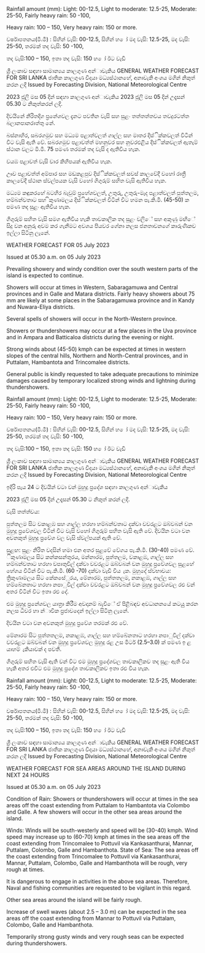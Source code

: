 Rainfall amount (mm): Light: 00-12.5, Light to moderate: 12.5-25, Moderate: 25-50, Fairly heavy rain: 50 -100,

Heavy rain: 100 – 150, Very heavy rain: 150 or more.

වර්ෂාපතනය(මි.මී) : සිහින් වැසි: 00-12.5, සිහින් හ ෝ මද වැසි: 12.5-25, මද වැසි: 25-50, තරමක් තද වැසි: 50 -100,

තද වැසි:100 – 150, ඉතා තද වැසි: 150 හ ෝ ඊට වැඩි

ශ්‍රී ලංකාව සඳහා සාමාන්‍යය කාලගුණ අන්‍ාවැකිය GENERAL WEATHER FORECAST FOR SRI LANKA ජාතික කාලගුණ විදයා මධ්‍යස්ථානහේ, අනාවැකි අංශය මගින් නිකුත් කරන ලදි Issued by Forecasting Division, National Meteorological Centre

2023 ජූලි මස 05 දින්‍ සඳහා කාලගුණ අන්‍ාවැකිය 2023 ජූලි මස 05 දින්‍ උදෑසන්‍ 05.30 ට නිකුත්කරන්‍ ලදි.

දිවයිනේ නිරිතදිග ප්‍රනේශවල දැනට පවතින වැසි සහ සුළං තත්තත්තවය තවදුරටත්ත බලානපානරාත්තු නේ.

බස්නාහිර, සබරගමුව සහ මධ්‍යම පළාත්වලත් ගාල්ල සහ මාතර දිස්ික්කවලත් විටින් විට වැසි ඇති වේ. සබරගමුව පළාවත්ත් මහනුවර සහ නුවරඑළිය දිස්ික්කවලත් ඇතැම් ස්ථාන වලට මි.මි. 75 පමණ තරමක් තද වැසි ද ඇතිවිය හැක.

වයඹ පළාවත් වැසි වාර කිහිපයක් ඇතිවිය හැක.

ඌව පළාවත්ත් අම්පාර සහ මඩකළපුව දිස්ික්කවලත් සවස් කාලවේදී වහෝ රාත්‍රී කාලවේදී ස්ථාන ස්වල්පයක වැසි වහෝ ගිගුරුම් සහිත වැසි ඇතිවිය හැක.

මධ්‍යම කඳුකරහේ බටහිර බෑවුම් ප්‍රහේශවලත්, උතුරු, උතුරු-මැද පළාත්වලත් පුත්තලම, හම්බන්වතාට සහ ිකුණාමලය දිස්ික්කවලත් විටින් විට හමන පැ.කි.මී. (45-50) ක පමණ තද සුළං ඇතිවිය හැක.

ගිගුරුම් සහිත වැසි සමග ඇතිවිය හැකි තාවකාලික තද සුළං වලිේ සහ අකුණු මඟිේ සිදු වන අනුරු අවම කර ගැනීමට අවශය පියවර ගේනා නලස ජනතාවනගේ කාරුණිකව ඉල්ලා සිටිනු ලැනේ.

WEATHER FORECAST FOR 05 July 2023

Issued at 05.30 a.m. on 05 July 2023

Prevailing showery and windy condition over the south western parts of the island is expected to continue.

Showers will occur at times in Western, Sabaragamuwa and Central provinces and in Galle and Matara districts. Fairly heavy showers about 75 mm are likely at some places in the Sabaragamuwa province and in Kandy and Nuwara-Eliya districts.

Several spells of showers will occur in the North-Western province.

Showers or thundershowers may occur at a few places in the Uva province and in Ampara and Batticaloa districts during the evening or night.

Strong winds about (45-50) kmph can be expected at times in western slopes of the central hills, Northern and North-Central provinces, and in Puttalam, Hambantota and Trincomalee districts.

General public is kindly requested to take adequate precautions to minimize damages caused by temporary localized strong winds and lightning during thundershowers.

Rainfall amount (mm): Light: 00-12.5, Light to moderate: 12.5-25, Moderate: 25-50, Fairly heavy rain: 50 -100,

Heavy rain: 100 – 150, Very heavy rain: 150 or more.

වර්ෂාපතනය(මි.මී) : සිහින් වැසි: 00-12.5, සිහින් හ ෝ මද වැසි: 12.5-25, මද වැසි: 25-50, තරමක් තද වැසි: 50 -100,

තද වැසි:100 – 150, ඉතා තද වැසි: 150 හ ෝ ඊට වැඩි

ශ්‍රී ලංකාව සඳහා සාමාන්‍යය කාලගුණ අන්‍ාවැකිය GENERAL WEATHER FORECAST FOR SRI LANKA ජාතික කාලගුණ විදයා මධ්‍යස්ථානහේ, අනාවැකි අංශය මගින් නිකුත් කරන ලදි Issued by Forecasting Division, National Meteorological Centre

ඉදිරි පැය 24 ට දිවයින්‍ වටා වන්‍ මුහුදු ප්‍රදේශ සඳහා කාලගුණ අන්‍ාවැකිය

2023 ජූලි මස 05 දින්‍ උදෑසන්‍ 05.30 ට නිකුත් කරන්‍ ලදි.

වැසි තත්ත්වය:

පුත්තලම සිට වකාළඹ සහ ගාල්ල හරහා හම්බන්වතාට දක්වා වවරළට ඔබ්වබන් වන මුහුදු ප්‍රවේශවල විටින් විට වැසි වහෝ ගිගුරුම් සහිත වැසි ඇති වේ. දිවයින වටා වන අවනකුත් මුහුදු ප්‍රවේශ වල වැසි ස්වල්පයක් ඇති වේ.

සුළඟ: සුළං නිරිත වදසින් හමා එන අතර සුළවේ වේගය පැ.කි.මී. (30-40) පමණ වේ. ිකුණාමලය සිට කන්කසන්තුරය, මන්නාරම, පුත්තලම, වකාළඹ, ගාල්ල සහ හම්බන්වතාට හරහා වපාතුවිල් දක්වා වවරළට ඔබ්වබන් වන මුහුදු ප්‍රවේශවල සුළහේ හේගය විටින් විට පැ.කි.මී. (60 -70) දක්වා වැඩි විය ැක. මුහුදේ ස්වභාවය: ත්‍රිකුණාමලය සිට කේකසේුරය, මේනාරම, පුත්තතලම, නකාළඹ, ගාල්ල සහ හම්බේනතාට හරහා නපාුවිල් දක්වා වවරළට ඔබ්වබන් වන මුහුදු ප්‍රවේශවල රළු වන්‍ අතර විටින් විට ඉතා රළු දේ.

එම මුහුදු ප්‍රනේශවල යාත්‍රා කිරීම අවදානම් බැවිේ ඒ පිළිබඳව අවධානනයේ කටයුු කරන නලස ධීවර හා න්‍ාවික ප්‍රජාවදෙන් ඉල්ලා සිටිනු ලැනේ.

දිවයින වටා වන අවනකුත් මුහුදු ප්‍රවේශ තරමක් රළු වේ.

මේනාරම සිට පුත්තතලම, නකාළඹ, ගාල්ල සහ හම්බේනතාට හරහා නපාුවිල් දක්වා වවරළට ඔබ්වබන් වන මුහුදු ප්‍රවේශවල මුහුදු රළ උස මීටර් (2.5–3.0) ක් පමණ ඉ ළ යාහම් ැකියාවක් ද පවතී.

ගිගුරුම් සහිත වැසි ඇති වන්‍ විට එම මුහුදු ප්‍රදේශවල තාවකාලිකව තද සුළං ඇති විය හැකි අතර එවිට එම මුහුදු ප්‍රදේශ තාවකාලිකව ඉතා රළු විය හැක.

Rainfall amount (mm): Light: 00-12.5, Light to moderate: 12.5-25, Moderate: 25-50, Fairly heavy rain: 50 -100,

Heavy rain: 100 – 150, Very heavy rain: 150 or more.

වර්ෂාපතනය(මි.මී) : සිහින් වැසි: 00-12.5, සිහින් හ ෝ මද වැසි: 12.5-25, මද වැසි: 25-50, තරමක් තද වැසි: 50 -100,

තද වැසි:100 – 150, ඉතා තද වැසි: 150 හ ෝ ඊට වැඩි

ශ්‍රී ලංකාව සඳහා සාමාන්‍යය කාලගුණ අන්‍ාවැකිය GENERAL WEATHER FORECAST FOR SRI LANKA ජාතික කාලගුණ විදයා මධ්‍යස්ථානහේ, අනාවැකි අංශය මගින් නිකුත් කරන ලදි Issued by Forecasting Division, National Meteorological Centre

WEATHER FORECAST FOR SEA AREAS AROUND THE ISLAND DURING NEXT 24 HOURS

Issued at 05.30 a.m. on 05 July 2023

Condition of Rain: Showers or thundershowers will occur at times in the sea areas off the coast extending from Puttalam to Hambantota via Colombo and Galle. A few showers will occur in the other sea areas around the island.

Winds: Winds will be south-westerly and speed will be (30-40) kmph. Wind speed may increase up to (60-70) kmph at times in the sea areas off the coast extending from Trincomalee to Pottuvil via Kankasanthurai, Mannar, Puttalam, Colombo, Galle and Hambanthota. State of Sea: The sea areas off the coast extending from Trincomalee to Pottuvil via Kankasanthurai, Mannar, Puttalam, Colombo, Galle and Hambanthota will be rough, very rough at times.

It is dangerous to engage in activities in the above sea areas. Therefore, Naval and fishing communities are requested to be vigilant in this regard.

Other sea areas around the island will be fairly rough.

Increase of swell waves (about 2.5 – 3.0 m) can be expected in the sea areas off the coast extending from Mannar to Pottuvil via Puttalam, Colombo, Galle and Hambanthota.

Temporarily strong gusty winds and very rough seas can be expected during thundershowers.